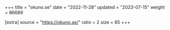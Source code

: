 +++
title = "okuno.se"
date = "2022-11-28"
updated = "2023-07-15"
weight = 86689

[extra]
source = "https://okuno.se/"
ratio = 2
size = 85
+++
